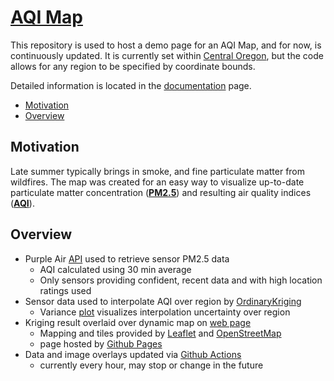 # [AQI Map](https://nbpub.github.io/AQI_Map/)

This repository is used to host a demo page for an AQI Map, and for now, is continuously updated. 
It is currently set within [Central Oregon](https://en.wikipedia.org/wiki/Central_Oregon), 
but the code allows for any region to be specified by coordinate bounds.

Detailed information is located in the [documentation](/docs#aqi-map-documentation) page.

 - [Motivation](/#motivation)
 - [Overview](/#overview)
 
## Motivation

Late summer typically brings in smoke, and fine particulate matter from wildfires. 
The map was created for an easy way to visualize up-to-date particulate matter 
concentration (**[PM2.5](https://www.epa.gov/pm-pollution/particulate-matter-pm-basics)**) 
and resulting air quality indices (**[AQI](https://www.airnow.gov/aqi/aqi-basics/)**).


## Overview

 - Purple Air [API](https://api.purpleair.com/) used to retrieve sensor PM2.5 data
   - AQI calculated using 30 min average
   - Only sensors providing confident, recent data and with high location ratings used
 - Sensor data used to interpolate AQI over region by [OrdinaryKriging](https://en.wikipedia.org/wiki/Kriging)
   - Variance [plot](/data/kriging_variance.png) visualizes interpolation uncertainty over region
 - Kriging result overlaid over dynamic map on [web page](https://nbpub.github.io/AQI_Map/)
   - Mapping and tiles provided by [Leaflet](https://leafletjs.com/) and [OpenStreetMap](https://www.openstreetmap.org/)
   - page hosted by [Github Pages](https://pages.github.com/)
 - Data and image overlays updated via [Github Actions](https://github.com/NBPub/AQI_Map)
   - currently every hour, may stop or change in the future
	 
